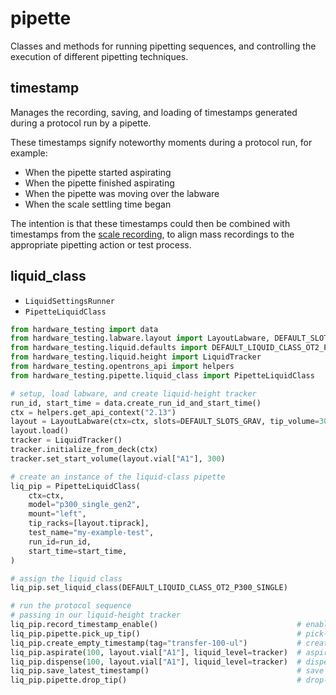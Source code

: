 # pipette

Classes and methods for running pipetting sequences, and controlling the execution of different pipetting techniques.

## timestamp

Manages the recording, saving, and loading of timestamps generated during a protocol run by a pipette.

These timestamps signify noteworthy moments during a protocol run, for example:

 - When the pipette started aspirating
 - When the pipette finished aspirating
 - When the pipette was moving over the labware
 - When the scale settling time began

The intention is that these timestamps could then be combined with timestamps from the [scale recording](../measure/README.md), to align mass recordings to the appropriate pipetting action or test process.

## liquid_class

 - `LiquidSettingsRunner`
 - `PipetteLiquidClass`

```python
from hardware_testing import data
from hardware_testing.labware.layout import LayoutLabware, DEFAULT_SLOTS_GRAV
from hardware_testing.liquid.defaults import DEFAULT_LIQUID_CLASS_OT2_P300_SINGLE
from hardware_testing.liquid.height import LiquidTracker
from hardware_testing.opentrons_api import helpers
from hardware_testing.pipette.liquid_class import PipetteLiquidClass

# setup, load labware, and create liquid-height tracker
run_id, start_time = data.create_run_id_and_start_time()
ctx = helpers.get_api_context("2.13")
layout = LayoutLabware(ctx=ctx, slots=DEFAULT_SLOTS_GRAV, tip_volume=300)
layout.load()
tracker = LiquidTracker()
tracker.initialize_from_deck(ctx)
tracker.set_start_volume(layout.vial["A1"], 300)

# create an instance of the liquid-class pipette
liq_pip = PipetteLiquidClass(
    ctx=ctx,
    model="p300_single_gen2",
    mount="left",
    tip_racks=[layout.tiprack],
    test_name="my-example-test",
    run_id=run_id,
    start_time=start_time,
)

# assign the liquid class
liq_pip.set_liquid_class(DEFAULT_LIQUID_CLASS_OT2_P300_SINGLE)

# run the protocol sequence
# passing in our liquid-height tracker
liq_pip.record_timestamp_enable()                               # enable timestamps
liq_pip.pipette.pick_up_tip()                                   # pick-up-tip
liq_pip.create_empty_timestamp(tag="transfer-100-ul")           # create new timestamp
liq_pip.aspirate(100, layout.vial["A1"], liquid_level=tracker)  # aspirate
liq_pip.dispense(100, layout.vial["A1"], liquid_level=tracker)  # dispense
liq_pip.save_latest_timestamp()                                 # save timestamp to disk
liq_pip.pipette.drop_tip()                                      # drop-tip
```
